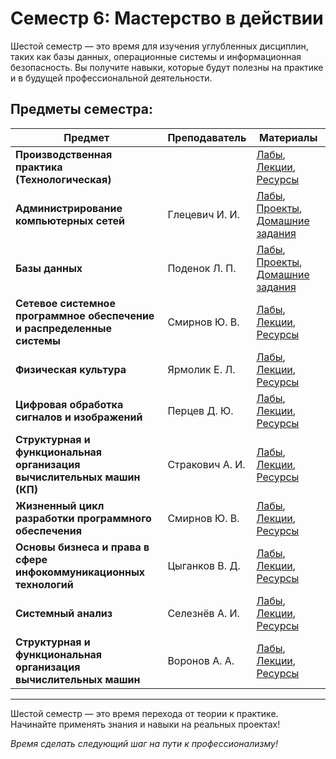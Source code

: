 # Семестр 6: Мастерство в действии

Шестой семестр — это время для изучения углубленных дисциплин, таких как базы данных, операционные системы и информационная безопасность. Вы получите навыки, которые будут полезны на практике и в будущей профессиональной деятельности.

## Предметы семестра:

| Предмет                                                               | Преподаватель   | Материалы                                                                                                         |
|-----------------------------------------------------------------------|-----------------|-------------------------------------------------------------------------------------------------------------------|
| **Производственная практика (Технологическая)**                       |                 | [Лабы](./Math/labs/), [Лекции](./Math/lectures/), [Ресурсы](./Math/resources/)                                    |
| **Администрирование компьютерных сетей**                              | Глецевич И. И.  | [Лабы](./Programming/labs/), [Проекты](./Programming/projects/), [Домашние задания](./Programming/homework/)      |
| **Базы данных**                                                       | Поденок Л. П.   | [Лабы](./Programming/labs/), [Проекты](./Programming/projects/), [Домашние задания](./Programming/homework/)      |
| **Сетевое системное программное обеспечение и распределенные системы**| Смирнов Ю. В.   | [Лабы](./Physics/labs/), [Лекции](./Physics/lectures/), [Ресурсы](./Physics/resources/)                           |
| **Физическая культура**                                               | Ярмолик Е. Л.   | [Лабы](./Physics/labs/), [Лекции](./Physics/lectures/), [Ресурсы](./Physics/resources/)                           |
| **Цифровая обработка сигналов и изображений**                         | Перцев Д. Ю.    | [Лабы](./Physics/labs/), [Лекции](./Physics/lectures/), [Ресурсы](./Physics/resources/)                           |
| **Структурная и функциональная организация вычислительных машин (КП)**| Стракович А. И. | [Лабы](./Physics/labs/), [Лекции](./Physics/lectures/), [Ресурсы](./Physics/resources/)                           |
| **Жизненный цикл разработки программного обеспечения**                | Смирнов Ю. В.   | [Лабы](./Physics/labs/), [Лекции](./Physics/lectures/), [Ресурсы](./Physics/resources/)                           |
| **Основы бизнеса и права в сфере инфокоммуникационных технологий**    | Цыганков В. Д.  | [Лабы](./Physics/labs/), [Лекции](./Physics/lectures/), [Ресурсы](./Physics/resources/)                           |
| **Системный анализ**                                                  | Селезнёв А. И.  | [Лабы](./Physics/labs/), [Лекции](./Physics/lectures/), [Ресурсы](./Physics/resources/)                           |
| **Структурная и функциональная организация вычислительных машин**     | Воронов А. А.   | [Лабы](./Physics/labs/), [Лекции](./Physics/lectures/), [Ресурсы](./Physics/resources/)                           |

---

Шестой семестр — это время перехода от теории к практике. Начинайте применять знания и навыки на реальных проектах!

*Время сделать следующий шаг на пути к профессионализму!*
